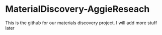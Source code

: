 # MaterialDiscovery-AggieReseach

This is the github for our materials discovery project. I will add more stuff later
